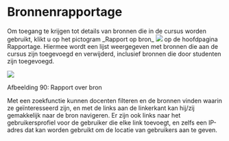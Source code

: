 # Bronnenrapportage

Om toegang te krijgen tot details van bronnen die in de cursus worden gebruikt, klikt u op het pictogram \_Rapport op bron\_ ![](../../.gitbook/assets/graphics55%20%283%29.png) op de hoofdpagina Rapportage. Hiermee wordt een lijst weergegeven met bronnen die aan de cursus zijn toegevoegd en verwijderd, inclusief bronnen die door studenten zijn toegevoegd.

![](../../.gitbook/assets/graphics57%20%281%29.png)

Afbeelding 90: Rapport over bron

Met een zoekfunctie kunnen docenten filteren en de bronnen vinden waarin ze geïnteresseerd zijn, en met de links aan de linkerkant kan hij/zij gemakkelijk naar de bron navigeren. Er zijn ook links naar het gebruikersprofiel voor de gebruiker die elke link toevoegt, en zelfs een IP-adres dat kan worden gebruikt om de locatie van gebruikers aan te geven.

